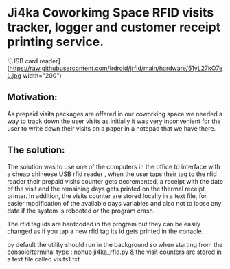 # Ji4ka Coworkimg Space RFID visits tracker, logger and customer receipt printing service.
![USB card reader](https://raw.githubusercontent.com/Irdroid/jrfid/main/hardware/51yL27kO7eL.jpg width="200")

## Motivation:
As prepaid visits packages are offered in our coworking space
we needed a way to track down the user visits as initially it
was very inconvenient for the user to write down their visits
on a paper in a notepad that we have there.

## The solution:
The solution was to use one of the computers in the office to
interface with a cheap chineese USB rfid reader , when the user taps their tag
to the rfid reader their prepaid visits counter gets decremented,
a receipt with the date of the visit and the remaining days  gets
printed on the thermal receipt printer. In addition, the visits
counter are stored locally in a text file, for easier modification of
the available days variables and also not to loose any data if the system is rebooted or the program crash.

The rfid tag ids are hardcoded in the program but they can be easily changed
as if you tap a new rfid tag its id gets printed in the conaole.

by default the utility should run in the background so when starting from
the console/terminal type : nohup ji4ka_rfid.py &
the visit counters are stored in a text file called visits1.txt
